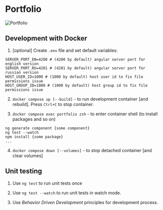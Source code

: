# Portfolio

![Portfolio](https://github.com/dmarov/portfolio-src/actions/workflows/ci.yml/badge.svg?branch=master)

## Development with Docker

1. [optional] Create `.env` file and set default variables:

```
SERVER_PORT_EN=4200 # (4200 by default) angular server port for english version
SERVER_PORT_RU=4201 # (4201 by default) angular server port for russian version
HOST_USER_ID=1000 # (1000 by default) host user id to fix file permissions issue
HOST_GROUP_ID=1000 # (1000 by default) host group id to fix file permissions issue
```

2. `docker compose up [--build]` - to run development container [and rebuild]. Press `Ctrl+C` to stop container.

3. `docker compose exec portfolio zsh` - to enter container shell (to install packages and so on)

```
ng generate component {some component}
ng test --watch
npm install {some package}
...
```

4. `docker compose down [--volumes]` - to stop detached container [and clear volumes]

## Unit testing

1. Use `ng test` to run unit tests once

2. Use `ng test --watch` to run unit tests in watch mode.

3. Use _Behavior Driven Development_ principles for development process.
